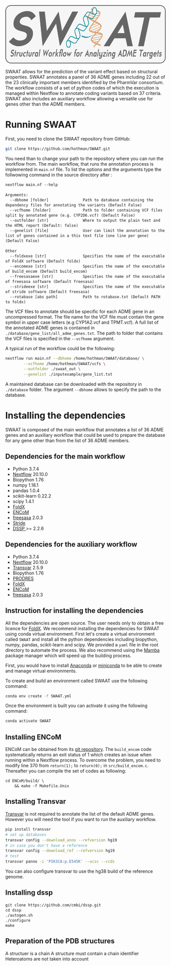 ![Drag Racing](logo_SWAAT.png)



SWAAT allows for the prediction of the variant effect based on structural properties. SWAAT annotates a panel of 36 ADME genes including 22 out of the 23 clinically important members identified by the PharmVar consortium. The workflow consists of a set of python codes of which the execution is managed within Nextflow to annotate coding variants based on 37 criteria. SWAAT also includes an auxiliary workflow allowing a versatile use for genes other than the ADME members.

# Running SWAAT

First, you need to clone the SWAAT repository from GitHub: 

```sh
git clone https://github.com/hothman/SWAAT.git
```

You need than to change your path to the repository where you can run the workflow from. The main workflow, that runs the annotation process is implemented in `main.nf` file. To list the options and the arguments type the follwowing command in the source directory after  :

```
nextflow main.nf --help

Arguments:
  --dbhome [folder]               Path to database containing the dependency files for annotating the variants (Default False)
  --vcfhome [folder]              Path to folder containing VCF files split by annotated gene (e.g. CYP2D6.vcf) (Default False)
  --outfolder [str]               Where to output the plain text and the HTML report (Default: false)
  --genelist [file]               User can limit the annotation to the list of genes contained in a this text file (one line per gene) (Default False)

Other
  --foldxexe [str]                Specifies the name of the executable of FoldX software (Default foldx)
  --encomexe [str]                Specifies the name of the executable of build_encom (Default build_encom)
  --freesasaexe [str]             Specifies the name of the executable of freesasa software (Default freesasa)
  --strideexe [str]               Specifies the name of the executable of stride software (Default freesasa)
  --rotabase [abs path]           Path to rotabase.txt (Default PATH to foldx)
```

The VCF files to annotate should be specific for each ADME gene in an uncompressed format. The file name for the VCF file must contain the gene symbol in upper case letters (e.g CYP1A2.vcf and TPMT.vcf). A full list of the annotated ADME genes is contained in `./database/gene_list/all_adme_genes.txt`. The path to folder that contains the VCF files is specified in the `--vcfhome` argument. 

A typical run of the workflow could be the following: 

```sh
nextflow run main.nf --dbhome /home/hothman/SWAAT/database/ \
		--vcfhome /home/hothman/SWAAT/vcfs \
		--outfolder ./swaat_out \
		--genelist ./inputexample/gene_list.txt
```

A maintained database can be downloaded with the repository in `./database` folder. The argument `--dbhome` allows to specify the path to the database.

# Installing the dependencies 

SWAAT is composed of the main workflow that annotates a list of 36 ADME genes and an auxiliary workflow that could be used to prepare the database for any gene other than from the list of 36 ADME members.  

## Dependencies for the main workflow

* Python 3.7.4
* [Nextflow](https://www.nextflow.io/) 20.10.0
* Biopython  1.76
* numpy 1.18.1
* pandas 1.0.4 
* scikit-learn 0.22.2
* scipy 1.4.1 
* [FoldX](http://foldxsuite.crg.eu/)
* [ENCoM](https://github.com/NRGlab/ENCoM)
* [freesasa](https://freesasa.github.io/) 2.0.3
* [Stride](http://webclu.bio.wzw.tum.de/stride/) 
* [DSSP ](https://github.com/cmbi/dssp)  >= 2.2.6

## Dependencies for the auxiliary workflow

* Python 3.7.4
* [Nextflow](https://www.nextflow.io/) 20.10.0
* [Transvar](https://transvar.readthedocs.io/en/latest/index.html) 2.5.9
* Biopython  1.76
* [PRODRES](https://github.com/ElofssonLab/PRODRES)
* [FoldX](http://foldxsuite.crg.eu/)
* [ENCoM](https://github.com/NRGlab/ENCoM)
* [freesasa](https://freesasa.github.io/) 2.0.3

## Instruction for installing the dependencies

All the dependencies are open source. The user needs only to obtain a free licence for [FoldX](http://foldxsuite.crg.eu/). We recommend installing the dependencies for SWAAT using conda virtual environment.  First let's create a virtual environment called `SWAAT` and install all the python dependencies including biopython, numpy, pandas, scikit-learn and scipy. We provided a `yaml` file in the root directory to automate the process. We also recommend using the [Mamba](https://github.com/mamba-org/mamba) package manager which will speed up the building process. 

First, you would have to install [Anaconda](https://www.anaconda.com/products/individual) or [miniconda](https://docs.conda.io/en/latest/miniconda.html) to be able to create and manage virtual environments. 

To create and build an environment called SWAAT use the following command: 

```sh
conda env create -f SWAAT.yml
```

Once the environment is built you can activate it using the following command:

```sh
conda activate SWAAT
```



## Installing ENCoM

ENCoM can be obtained from its [git repository](https://github.com/NRGlab/ENCoM). The `build_encom` code systematically returns an exit status of 1 which creates an issue when running within  a Nextflow process. To overcome the problem, you need to modify line 370 from `return(1);` to `return(0);` in `src/build_encom.c`. Thereafter you can compile the set of codes as following: 

```shell
cd ENCoM/build/ \
	&& make -f Makefile.Unix
```

## Installing Transvar

 [Transvar](https://transvar.readthedocs.io/en/latest/index.html) is not required to annotate the list of the default ADME genes. However you will need the tool if you want to run the auxiliary workflow. 

```sh
pip install transvar
# set up databases
transvar config --download_anno --refversion hg19
# in case you don't have a reference
transvar config --download_ref --refversion hg19
# test
transvar panno -i 'PIK3CA:p.E545K' --ucsc --ccds
```
You can also configure transvar to use the hg38 build of the reference genome.


## Installing dssp

```
git clone https://github.com/cmbi/dssp.git
cd dssp 
./autogen.sh
./configure
make
```

## Preparation of the PDB structures
A structuer is a chain
A structure must contain a chain identifier
Heteroatoms are not taken into account

